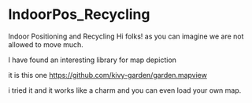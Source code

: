 # IndoorPos_Recycling
Indoor Positioning and Recycling
Hi folks! as you can imagine we are not allowed to move much.

I have found an interesting library for map depiction

it is this one https://github.com/kivy-garden/garden.mapview

i tried it and it works like a charm and you can even load your own map.
